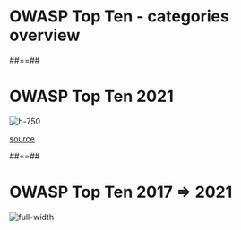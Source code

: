<!-- .slide: class="transition" -->
# OWASP Top Ten - categories overview



##==##

# OWASP Top Ten 2021

![h-750](./assets/images/200-owasp-top-10/owasp-2021.png)


[source](https://www.indusface.com/learning/what-are-the-owasp-top-10-risks-2021/)



##==##

# OWASP Top Ten 2017 => 2021

![full-width](./assets/images/200-owasp-top-10/owasp-2017-2021-mapping.png)
